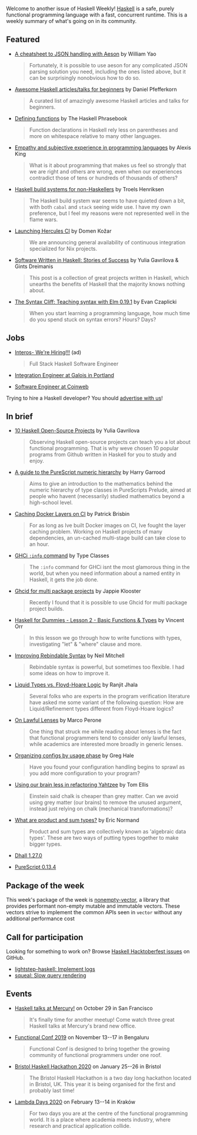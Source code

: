 Welcome to another issue of Haskell Weekly!
[Haskell](https://www.haskell.org) is a safe, purely functional programming language with a fast, concurrent runtime.
This is a weekly summary of what's going on in its community.

## Featured

- [A cheatsheet to JSON handling with Aeson](https://williamyaoh.com/posts/2019-10-19-a-cheatsheet-to-json-handling.html) by William Yao
  > Fortunately, it is possible to use aeson for any complicated JSON parsing solution you need, including the ones listed above, but it can be surprisingly nonobvious how to do so.

- [Awesome Haskell articles/talks for beginners](https://github.com/albohlabs/awesome-haskell/tree/1dfdefe8e1dff8454c41082f2ca0c23a2e6afc01) by Daniel Pfefferkorn
  > A curated list of amazingly awesome Haskell articles and talks for beginners.

- [Defining functions](https://typeclasses.com/phrasebook/defining-functions) by The Haskell Phrasebook
  > Function declarations in Haskell rely less on parentheses and more on whitespace relative to many other languages.

- [Empathy and subjective experience in programming languages](https://lexi-lambda.github.io/blog/2019/10/19/empathy-and-subjective-experience-in-programming-languages/) by Alexis King
  > What is it about programming that makes us feel so strongly that we are right and others are wrong, even when our experiences contradict those of tens or hundreds of thousands of others?

- [Haskell build systems for non-Haskellers](https://sigkill.dk/blog/2019-10-17-haskell-build-systems-for-non-haskellers.html) by Troels Henriksen
  > The Haskell build system war seems to have quieted down a bit, with both `cabal` and `stack` seeing wide use. I have my own preference, but I feel my reasons were not represented well in the flame wars.

- [Launching Hercules CI](https://blog.hercules-ci.com/2019/10/22/launching-hercules-ci/) by Domen Kožar
  > We are announcing general availability of continuous integration specialized for Nix projects.

- [Software Written in Haskell: Stories of Success](https://serokell.io/blog/top-software-written-in-haskell) by Yulia Gavrilova & Gints Dreimanis
  > This post is a collection of great projects written in Haskell, which unearths the benefits of Haskell that the majority knows nothing about.

- [The Syntax Cliff: Teaching syntax with Elm 0.19.1](https://elm-lang.org/news/the-syntax-cliff) by Evan Czaplicki
  > When you start learning a programming language, how much time do you spend stuck on syntax errors? Hours? Days?

## Jobs

- [Interos- We're Hiring!!!](https://interos.applicantpro.com/jobs/986650.html) (ad)
  > Full Stack Haskell Software Engineer

- [Integration Engineer at Galois in Portland](https://functional.works-hub.com/jobs/software-integration-engineer-in-portland-united-states-of-america-b8b8a)

- [Software Engineer at Coinweb](https://np.reddit.com/r/haskell/comments/dj3vem/coinweb_is_hiring_again/)

Trying to hire a Haskell developer?
You should [advertise with us](https://haskellweekly.news/advertising.html)!

## In brief

- [10 Haskell Open-Source Projects](https://serokell.io/blog/best-haskell-open-source-projects) by Yulia Gavrilova
  > Observing Haskell open-source projects can teach you a lot about functional programming. That is why weve chosen 10 popular programs from Github written in Haskell for you to study and enjoy.

- [A guide to the PureScript numeric hierarchy](https://a-guide-to-the-purescript-numeric-hierarchy.readthedocs.io/en/latest/) by Harry Garrood
  > Aims to give an introduction to the mathematics behind the numeric hierarchy of type classes in PureScripts Prelude, aimed at people who havent (necessarily) studied mathematics beyond a high-school level.

- [Caching Docker Layers on CI](https://pbrisbin.com/posts/caching_docker_layers_on_ci/) by Patrick Brisbin
  > For as long as Ive built Docker images on CI, Ive fought the layer caching problem. Working on Haskell projects of many dependencies, an un-cached multi-stage build can take close to an hour.

- [GHCi `:info` command](https://typeclasses.com/ghci/info) by Type Classes
  > The `:info` command for GHCi isnt the most glamorous thing in the world, but when you need information about a named entity in Haskell, it gets the job done.

- [Ghcid for multi package projects](https://jappieklooster.nl/ghcid-for-multi-package-projects.html) by Jappie Klooster
  > Recently I found that it is possible to use Ghcid for multi package project builds.

- [Haskell for Dummies - Lesson 2 - Basic Functions & Types](https://www.youtube.com/watch?v=eI0A0Avparw) by Vincent Orr
  > In this lesson we go through how to write functions with types, investigating "let" & "where" clause and more.

- [Improving Rebindable Syntax](http://neilmitchell.blogspot.com/2019/10/improving-rebindable-syntax.html) by Neil Mitchell
  > Rebindable syntax is powerful, but sometimes too flexible. I had some ideas on how to improve it.

- [Liquid Types vs. Floyd-Hoare Logic](https://ucsd-progsys.github.io/liquidhaskell-blog/2019/10/20/why-types.lhs/) by Ranjit Jhala
  > Several folks who are experts in the program verification literature have asked me some variant of the following question: How are Liquid/Refinement types different from Floyd-Hoare logics?

- [On Lawful Lenses](https://blog.statebox.org/on-lawful-lenses-6e18a1e17bdf) by Marco Perone
  > One thing that struck me while reading about lenses is the fact that functional programmers tend to consider only lawful lenses, while academics are interested more broadly in generic lenses.

- [Organizing configs by usage phase](https://blog.greghale.io/posts/2019-10-17-config-phase.html) by Greg Hale
  > Have you found your configuration handling begins to sprawl as you add more configuration to your program?

- [Using our brain less in refactoring Yahtzee](http://h2.jaguarpaw.co.uk/posts/using-brain-less-refactoring-yahtzee/) by Tom Ellis
  > Einstein said chalk is cheaper than grey matter. Can we avoid using grey matter (our brains) to remove the unused argument, instead just relying on chalk (mechanical transformations)?

- [What are product and sum types?](https://share.transistor.fm/s/34a0a53b) by Eric Normand
  > Product and sum types are collectively known as 'algebraic data types'. These are two ways of putting types together to make bigger types.

- [Dhall 1.27.0](https://github.com/dhall-lang/dhall-haskell/releases/tag/1.27.0)

- [PureScript 0.13.4](https://github.com/purescript/purescript/releases/tag/v0.13.4)

## Package of the week

This week's package of the week is [nonempty-vector](https://hackage.haskell.org/package/nonempty-vector-0.1.0.0), a library that provides performant non-empty mutable and immutable vectors. These vectors strive to implement the common APIs seen in `vector` without any additional performance cost

## Call for participation

Looking for something to work on?
Browse [Haskell Hacktoberfest issues](https://github.com/issues?q=is%3Aissue+is%3Aopen+label%3Ahacktoberfest+language%3Ahaskell) on GitHub.

-   [lightstep-haskell: Implement logs](https://github.com/ethercrow/lightstep-haskell/issues/4)
-   [squeal: Slow query rendering](https://github.com/morphismtech/squeal/issues/158)

## Events

- [Haskell talks at Mercury!](https://www.meetup.com/Bay-Area-Haskell-Users-Group/events/265110367) on October 29 in San Francisco
  > It's finally time for another meetup! Come watch three great Haskell talks at Mercury's brand new office.

- [Functional Conf 2019](https://confengine.com/functional-conf-2019) on November 13--17 in Bengaluru
  > Functional Conf is designed to bring together the growing community of functional programmers under one roof.

- [Bristol Haskell Hackathon 2020](https://mpickering.github.io/bristol2020.html) on January 25--26 in Bristol
  > The Bristol Haskell Hackathon is a two day long hackathon located in Bristol, UK. This year it is being organised for the first and probably last time!

- [Lambda Days 2020](https://www.lambdadays.org/lambdadays2020) on February 13--14 in Kraków
  > For two days you are at the centre of the functional programming world. It is a place where academia meets industry, where research and practical application collide.
